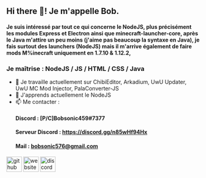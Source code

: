 ## Hi there 👋! Je m'appelle Bob.

#### Je suis intéressé par tout ce qui concerne le NodeJS, plus précisément les modules Express et Electron ainsi que minecraft-launcher-core, après le Java m'attire un peu moins (j'aime pas beaucoup la syntaxe en Java), je fais surtout des launchers (NodeJS) mais il m'arrive également de faire mods M%inecraft uniquement en 1.7.10 & 1.12.2,

### Je maîtrise : NodeJS / JS / HTML / CSS / Java

- 🔭 Je travaille actuellement sur ChibiEditor, Arkadium, UwU Updater, UwU MC Mod Injector, PalaConverter-JS 
- 🌱 J'apprends actuellement le NodeJS 
- 📫 Me contacter :
  #### Discord : [P/C]Bobsonic459#7377
  #### Serveur Discord : https://discord.gg/n85wHf94Hx
  #### Mail : bobsonic576@gmail.com

[<img src='https://cdn.jsdelivr.net/npm/simple-icons@3.0.1/icons/github.svg' alt='github' height='40'>](https://github.com/BOBsonic459)  [<img src='https://cdn.jsdelivr.net/npm/simple-icons@3.0.1/icons/icloud.svg' alt='website' height='40'>](https://bobsonic.com)   [<img src='https://cdn.jsdelivr.net/npm/simple-icons@3.0.1/icons/discord.svg' alt='discord server' height='40'>](https://discord.gg/n85wHf94Hx) 
